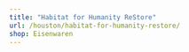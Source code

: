 ```yaml
---
title: "Habitat for Humanity ReStore"
url: /houston/habitat-for-humanity-restore/
shop: Eisenwaren
---
```

